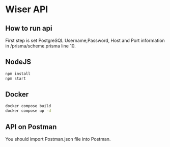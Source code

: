 # Wiser API
## How to run api

First step is set PostgreSQL Username,Password, Host and Port information in /prisma/scheme.prisma line 10.

## NodeJS
```sh
npm install
npm start
```

## Docker
```sh
docker compose build 
docker compose up -d
```

## API on Postman
You should import Postman.json file into Postman.
